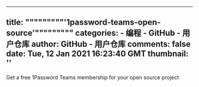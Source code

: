 
---
title: """""""""'1password-teams-open-source'"""""""""
categories: 
    - 编程
    - GitHub - 用户仓库
author: GitHub - 用户仓库
comments: false
date: Tue, 12 Jan 2021 16:23:40 GMT
thumbnail: ''
---

<div>   
Get a free 1Password Teams membership for your open source project  
</div>
            